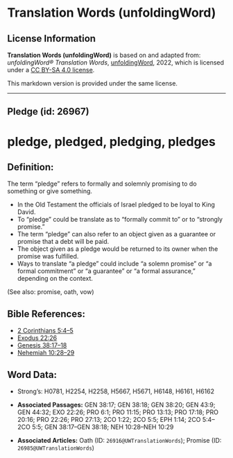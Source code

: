 # Translation Words (unfoldingWord)

## License Information

**Translation Words (unfoldingWord)** is based on and adapted from: _unfoldingWord® Translation Words_, [unfoldingWord](https://unfoldingword.org/utw), 2022, which is licensed under a [CC BY-SA 4.0 license](https://creativecommons.org/licenses/by-sa/4.0/legalcode.en).

This markdown version is provided under the same license.



--------------------------------

## Pledge (id: 26967)

pledge, pledged, pledging, pledges
==================================

Definition:
-----------

The term “pledge” refers to formally and solemnly promising to do something or give something.

* In the Old Testament the officials of Israel pledged to be loyal to King David.
* To “pledge” could be translate as to “formally commit to” or to “strongly promise.”
* The term “pledge” can also refer to an object given as a guarantee or promise that a debt will be paid.
* The object given as a pledge would be returned to its owner when the promise was fulfilled.
* Ways to translate “a pledge” could include “a solemn promise” or “a formal commitment” or “a guarantee” or “a formal assurance,” depending on the context.

(See also: promise, oath, vow)

Bible References:
-----------------

* [2 Corinthians 5:4–5](https://ref.ly/2Cor5:4-2Cor5:5)
* [Exodus 22:26](https://ref.ly/Exod22:26)
* [Genesis 38:17–18](https://ref.ly/Gen38:17-Gen38:18)
* [Nehemiah 10:28–29](https://ref.ly/Neh10:28-Neh10:29)

Word Data:
----------

* Strong’s: H0781, H2254, H2258, H5667, H5671, H6148, H6161, H6162

* **Associated Passages:** GEN 38:17; GEN 38:18; GEN 38:20; GEN 43:9; GEN 44:32; EXO 22:26; PRO 6:1; PRO 11:15; PRO 13:13; PRO 17:18; PRO 20:16; PRO 22:26; PRO 27:13; 2CO 1:22; 2CO 5:5; EPH 1:14; 2CO 5:4–2CO 5:5; GEN 38:17–GEN 38:18; NEH 10:28–NEH 10:29
* **Associated Articles:** Oath (ID: `26916@UWTranslationWords`); Promise (ID: `26985@UWTranslationWords`)

